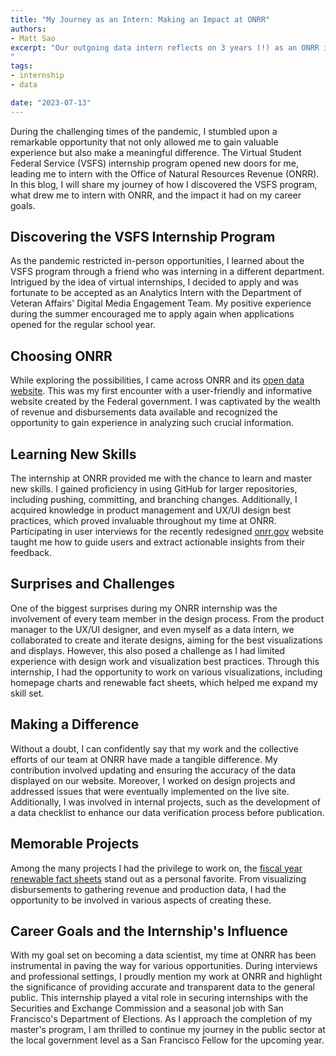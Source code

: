 ```yaml
---
title: "My Journey as an Intern: Making an Impact at ONRR"
authors:
- Matt Sao
excerpt: "Our outgoing data intern reflects on 3 years (!) as an ONRR intern and his growing public service career.
"
tags:
- internship
- data

date: "2023-07-13"
---
```


During the challenging times of the pandemic, I stumbled upon a remarkable opportunity that not only allowed me to gain valuable experience but also make a meaningful difference. The Virtual Student Federal Service (VSFS) internship program opened new doors for me, leading me to intern with the Office of Natural Resources Revenue (ONRR). In this blog, I will share my journey of how I discovered the VSFS program, what drew me to intern with ONRR, and the impact it had on my career goals.

## Discovering the VSFS Internship Program

As the pandemic restricted in-person opportunities, I learned about the VSFS program through a friend who was interning in a different department. Intrigued by the idea of virtual internships, I decided to apply and was fortunate to be accepted as an Analytics Intern with the Department of Veteran Affairs' Digital Media Engagement Team. My positive experience during the summer encouraged me to apply again when applications opened for the regular school year.

## Choosing ONRR

While exploring the possibilities, I came across ONRR and its [open data website]( https://revenuedata.doi.gov/). This was my first encounter with a user-friendly and informative website created by the Federal government. I was captivated by the wealth of revenue and disbursements data available and recognized the opportunity to gain experience in analyzing such crucial information.

## Learning New Skills

The internship at ONRR provided me with the chance to learn and master new skills. I gained proficiency in using GitHub for larger repositories, including pushing, committing, and branching changes. Additionally, I acquired knowledge in product management and UX/UI design best practices, which proved invaluable throughout my time at ONRR. Participating in user interviews for the recently redesigned [onrr.gov](https://onrr.gov) website taught me how to guide users and extract actionable insights from their feedback.

## Surprises and Challenges

One of the biggest surprises during my ONRR internship was the involvement of every team member in the design process. From the product manager to the UX/UI designer, and even myself as a data intern, we collaborated to create and iterate designs, aiming for the best visualizations and displays. However, this also posed a challenge as I had limited experience with design work and visualization best practices. Through this internship, I had the opportunity to work on various visualizations, including homepage charts and renewable fact sheets, which helped me expand my skill set.

## Making a Difference

Without a doubt, I can confidently say that my work and the collective efforts of our team at ONRR have made a tangible difference. My contribution involved updating and ensuring the accuracy of the data displayed on our website. Moreover, I worked on design projects and addressed issues that were eventually implemented on the live site. Additionally, I was involved in internal projects, such as the development of a data checklist to enhance our data verification process before publication.

## Memorable Projects

Among the many projects I had the privilege to work on, the [fiscal year renewable fact sheets]( https://revenuedata.doi.gov/?tab=tab-fact-sheets) stand out as a personal favorite. From visualizing disbursements to gathering revenue and production data, I had the opportunity to be involved in various aspects of creating these.

## Career Goals and the Internship's Influence

With my goal set on becoming a data scientist, my time at ONRR has been instrumental in paving the way for various opportunities. During interviews and professional settings, I proudly mention my work at ONRR and highlight the significance of providing accurate and transparent data to the general public. This internship played a vital role in securing internships with the Securities and Exchange Commission and a seasonal job with San Francisco's Department of Elections. As I approach the completion of my master's program, I am thrilled to continue my journey in the public sector at the local government level as a San Francisco Fellow for the upcoming year.
